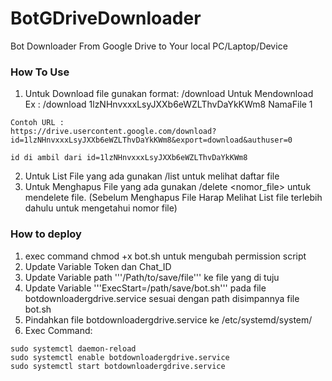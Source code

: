 # BotGDriveDownloader
Bot Downloader From Google Drive to Your local PC/Laptop/Device

### How To Use
1. Untuk Download file gunakan format: /download <id> <NamaFile> <episode> Untuk Mendownload <br>
Ex : /download 1lzNHnvxxxLsyJXXb6eWZLThvDaYkKWm8 NamaFile 1
```
Contoh URL :
https://drive.usercontent.google.com/download?id=1lzNHnvxxxLsyJXXb6eWZLThvDaYkKWm8&export=download&authuser=0

id di ambil dari id=1lzNHnvxxxLsyJXXb6eWZLThvDaYkKWm8
```
2. Untuk List File yang ada gunakan /list untuk melihat daftar file
3. Untuk Menghapus File yang ada gunakan /delete <nomor_file> untuk mendelete file. (Sebelum Menghapus File Harap Melihat List file terlebih dahulu untuk mengetahui nomor file)


### How to deploy

1. exec command chmod +x bot.sh untuk mengubah permission script
2. Update Variable Token dan Chat_ID 
3. Update Variable path '''/Path/to/save/file''' ke file yang di tuju
4. Update Variable '''ExecStart=/path/save/bot.sh''' pada file botdownloadergdrive.service sesuai dengan path disimpannya file bot.sh
5. Pindahkan file botdownloadergdrive.service ke /etc/systemd/system/
6. Exec Command:
```
sudo systemctl daemon-reload
sudo systemctl enable botdownloadergdrive.service
sudo systemctl start botdownloadergdrive.service
```
